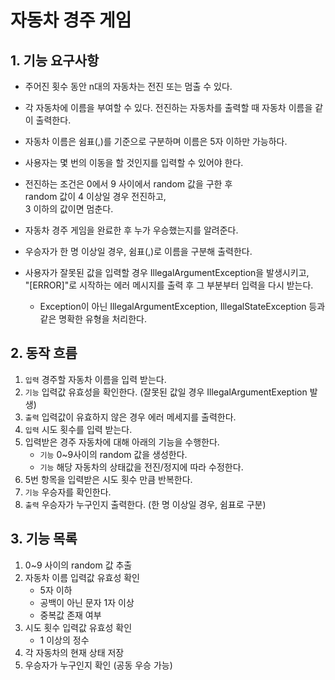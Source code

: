 # 자동차 경주 게임

## 1. 기능 요구사항

* 주어진 횟수 동안 n대의 자동차는 전진 또는 멈출 수 있다.


* 각 자동차에 이름을 부여할 수 있다. 전진하는 자동차를 출력할 때 자동차 이름을 같이 출력한다.


* 자동차 이름은 쉼표(,)를 기준으로 구분하며 이름은 5자 이하만 가능하다.


* 사용자는 몇 번의 이동을 할 것인지를 입력할 수 있어야 한다.


* 전진하는 조건은 0에서 9 사이에서 random 값을 구한 후
  <br>random 값이 4 이상일 경우 전진하고,
  <br>3 이하의 값이면 멈춘다.


* 자동차 경주 게임을 완료한 후 누가 우승했는지를 알려준다.


* 우승자가 한 명 이상일 경우, 쉼표(,)로 이름을 구분해 출력한다.


* 사용자가 잘못된 값을 입력할 경우 IllegalArgumentException을 발생시키고,
  <br>"[ERROR]"로 시작하는 에러 메시지를 출력 후 그 부분부터 입력을 다시 받는다.
    * Exception이 아닌 IllegalArgumentException, IllegalStateException 등과 같은 명확한 유형을 처리한다.


## 2. 동작 흐름

1. `입력` 경주할 자동차 이름을 입력 받는다.
2. `기능` 입력값 유효성을 확인한다. (잘못된 값일 경우 IllegalArgumentExeption 발생)
3. `출력` 입력값이 유효하지 않은 경우 에러 메세지를 출력한다.
4. `입력` 시도 횟수를 입력 받는다.
5. 입력받은 경주 자동차에 대해 아래의 기능을 수행한다.
    - `기능` 0~9사이의 random 값을 생성한다.
    - `기능` 해당 자동차의 상태값을 전진/정지에 따라 수정한다.
6. 5번 항목을 입력받은 시도 횟수 만큼 반복한다.
7. `기능` 우승자를 확인한다.
8. `출력` 우승자가 누구인지 출력한다. (한 명 이상일 경우, 쉼표로 구분)


## 3. 기능 목록

1. 0~9 사이의 random 값 추출
2. 자동차 이름 입력값 유효성 확인
    - 5자 이하
    - 공백이 아닌 문자 1자 이상
    - 중복값 존재 여부
3. 시도 횟수 입력값 유효성 확인
    - 1 이상의 정수
4. 각 자동차의 현재 상태 저장
5. 우승자가 누구인지 확인 (공동 우승 가능)